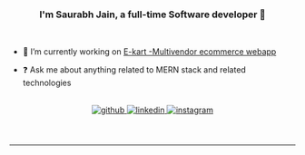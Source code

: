 ### <div align="center">I'm Saurabh Jain, a full-time Software developer 👋</div>  
<br/> 
  
- 🔭 I’m currently working on [E-kart -Multivendor ecommerce webapp](https://github.com/jainsaurabh033/E-kart)  
  

- ❓ Ask me about anything related to MERN stack and related technologies  

<br/>  

<div align="center">
<a href="https://github.com/jainsaurabh033" target="_blank">
<img src=https://img.shields.io/badge/github-%2324292e.svg?&style=for-the-badge&logo=github&logoColor=white alt=github style="margin-bottom: 5px;" />
</a>
<a href="https://linkedin.com/in/saurabh-jain-b7647a221" target="_blank">
<img src=https://img.shields.io/badge/linkedin-%231E77B5.svg?&style=for-the-badge&logo=linkedin&logoColor=white alt=linkedin style="margin-bottom: 5px;" />
</a>
<a href="https://instagram.com/saurabh_jain033" target="_blank">
<img src=https://img.shields.io/badge/instagram-%23000000.svg?&style=for-the-badge&logo=instagram&logoColor=white alt=instagram style="margin-bottom: 5px;" />
</a>  
</div>  
  

<br/>  



</div>  

<br />

----
